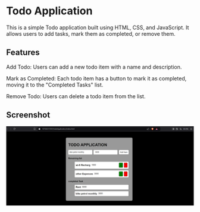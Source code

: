 # Todo Application

This is a simple Todo application built using HTML, CSS, and JavaScript. It allows users to add tasks, mark them as completed, or remove them.

## Features

Add Todo: Users can add a new todo item with a name and description.

Mark as Completed: Each todo item has a button to mark it as completed, moving it to the "Completed Tasks" list.

Remove Todo: Users can delete a todo item from the list.


## Screenshot

![alt text](<Screenshot.png>)